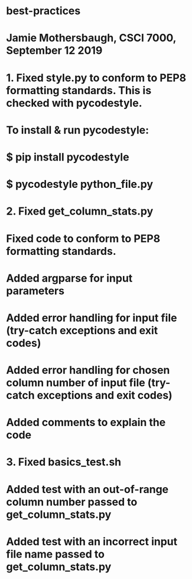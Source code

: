 # best-practices
# Jamie Mothersbaugh, CSCI 7000, September 12 2019

# 1. Fixed style.py to conform to PEP8 formatting standards. This is checked with pycodestyle.
# To install & run pycodestyle:
# $ pip install pycodestyle
# $ pycodestyle python_file.py

# 2. Fixed get_column_stats.py
# Fixed code to conform to PEP8 formatting standards.
# Added argparse for input parameters
# Added error handling for input file (try-catch exceptions and exit codes)
# Added error handling for chosen column number of input file (try-catch exceptions and exit codes)
# Added comments to explain the code

# 3. Fixed basics_test.sh
# Added test with an out-of-range column number passed to get_column_stats.py
# Added test with an incorrect input file name passed to get_column_stats.py
